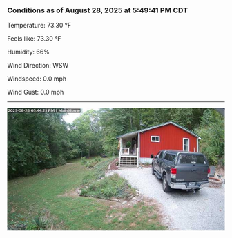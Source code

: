 ### Conditions as of August 28, 2025 at 5:49:41 PM CDT 

Temperature: 73.30 &deg;F

Feels like: 73.30 &deg;F

Humidity: 66%

Wind Direction: WSW

Windspeed: 0.0 mph

Wind Gust: 0.0 mph

---

<img src="./images/latest.jpeg"/>


